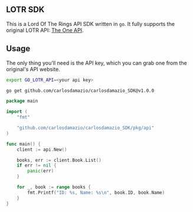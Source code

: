 ## LOTR SDK
This is a Lord Of The Rings API SDK written in `go`. It fully supports the original
LOTR API: [The One API](https://the-one-api.dev/).

## Usage
The only thing you'll need is the API key, which you can grab one from the original's
API website.

```bash
export GO_LOTR_API=<your api key>

go get github.com/carlosdamazio/carlosdamazio_SDK@v1.0.0
```

```go
package main

import (
	"fmt"

	"github.com/carlosdamazio/carlosdamazio_SDK/pkg/api"
)

func main() {
	client := api.New()

	books, err := client.Book.List()
	if err != nil {
		panic(err)
	}

	for _, book := range books {
		fmt.Printf("ID: %s, Name: %s\n", book.ID, book.Name)
	}
}
```
